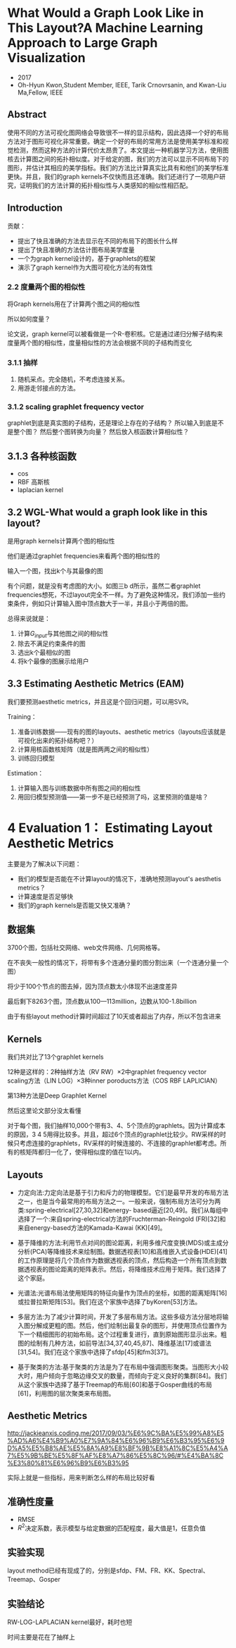 # What Would a Graph Look Like in This Layout?A Machine Learning Approach to Large Graph Visualization

- 2017
- Oh-Hyun Kwon,Student Member, IEEE, Tarik Crnovrsanin, and Kwan-Liu Ma,Fellow, IEEE

## Abstract

使用不同的方法可视化图网络会导致很不一样的显示结构，因此选择一个好的布局方法对于图形可视化非常重要。确定一个好的布局的常用方法是使用美学标准和视觉检测，然而这种方法的计算代价太昂贵了。本文提出一种机器学习方法，使用图核去计算图之间的拓扑相似度。对于给定的图，我们的方法可以显示不同布局下的图形，并估计其相应的美学指标。我们的方法比计算真实比具有和他们的美学标准更快。并且，我们的graph kernels不仅快而且还准确。我们还进行了一项用户研究，证明我们的方法计算的拓扑相似性与人类感知的相似性相匹配。

## Introduction

贡献：

- 提出了快且准确的方法去显示在不同的布局下的图长什么样
- 提出了快且准确的方法估计图布局美学度量
- 一个为graph kernel设计的，基于graphlets的框架
- 演示了graph kernel作为大图可视化方法的有效性

### 2.2 度量两个图的相似性

将Graph kernels用在了计算两个图之间的相似性

所以如何度量？

论文说，graph kernel可以被看做是一个R-卷积核。它是通过递归分解子结构来度量两个图的相似性，度量相似性的方法会根据不同的子结构而变化

### 3.1.1 抽样

1. 随机采点。完全随机，不考虑连接关系。
2. 用游走邻接点的方法。

### 3.1.2 scaling graphlet frequency vector

graphlet到底是真实图的子结构，还是理论上存在的子结构？
所以输入到底是不是整个图？
然后整个图转换为向量？
然后放入核函数计算相似性？

## 3.1.3 各种核函数

- cos
- RBF 高斯核
- laplacian kernel

## 3.2 WGL-What would a graph look like in this layout?

是用graph kernels计算两个图的相似性

他们是通过graphlet frequencies来看两个图的相似性的

输入一个图，找出k个与其最像的图

有个问题，就是没有考虑图的大小。如图三b d所示，虽然二者graphlet frequencies想死，不过layout完全不一样。为了避免这种情况，我们添加一些约束条件，例如只计算输入图中顶点数大于一半，并且小于两倍的图。

总得来说就是：

1. 计算$G_{input}$与其他图之间的相似性
2. 除去不满足约束条件的图
3. 选出k个最相似的图
4. 将k个最像的图展示给用户

## 3.3 Estimating Aesthetic Metrics (EAM)

我们要预测aesthetic metrics，并且这是个回归问题，可以用SVR。


Training：

1. 准备训练数据——现有的图的layouts、aesthetic metrics（layouts应该就是可视化出来的拓扑结构吧？）
2. 计算用核函数核矩阵（就是图两两之间的相似性）
3. 训练回归模型

Estimation：

1. 计算输入图与训练数据中所有图之间的相似性
2. 用回归模型预测值——第一步不是已经预测了吗，这里预测的值是啥？

# 4 Evaluation 1： Estimating Layout Aesthetic Metrics

主要是为了解决以下问题：

- 我们的模型是否能在不计算layout的情况下，准确地预测layout's aesthetis metrics？
- 计算速度是否足够快
- 我们的graph kernels是否能又快又准确？

## 数据集

3700个图，包括社交网络、web文件网络、几何网格等。

在不丧失一般性的情况下，将带有多个连通分量的图分割出来（一个连通分量一个图）

将少于100个节点的图去掉，因为顶点数太小体现不出速度差异

最后剩下8263个图，顶点数从100—113million，边数从100-1.8billion

由于有些layout method计算时间超过了10天或者超出了内存，所以不包含进来

## Kernels

我们共对比了13个graphlet kernels

12种是这样的：2种抽样方法（RV RW）×2中graphlet frequency vector scaling方法（LIN LOG）×3种inner poroducts方法（COS RBF LAPLICIAN）

第13种方法是Deep Graphlet Kernel

然后这里论文部分没太看懂

对于每个图，我们抽样10,000个带有3、4、5个顶点的graphlets。因为计算成本的原因，3 4 5用得比较多。并且，超过6个顶点的graphlet比较少。RW采样的时候只考虑连接的graphlets，RV采样的时候连接的、不连接的graphlet都考虑。所有的核矩阵都归一化了，使得相似度的值在1以内。

## Layouts

- 力定向法:力定向法是基于引力和斥力的物理模型。它们是最早开发的布局方法之一，也是当今最常用的布局方法之一。一般来说，强制布局方法可分为两类:spring-electrical[27,30,32]和energy- based逼近[20,49]。我们从每组中选择了一个:来自spring-electrical方法的Fruchterman-Reingold (FR)[32]和来自energy-based方法的Kamada-Kawai (KK)[49]。

- 基于降维的方法:利用节点对间的图论距离，利用多维尺度变换(MDS)或主成分分析(PCA)等降维技术来绘制图。数据透视表[10]和高维嵌入式设备(HDE)[41]的工作原理是将几个顶点作为数据透视表的顶点，然后构造一个所有顶点到数据透视表的图论距离的矩阵表示。然后，将降维技术应用于矩阵。我们选择了这个家庭。

- 光谱法:光谱布局法使用矩阵的特征向量作为顶点的坐标，如图的距离矩阵[16]或拉普拉斯矩阵[53]。我们在这个家族中选择了byKoren[53]方法。

- 多层方法:为了减少计算时间，开发了多层布局方法。这些多级方法分层地将输入图分解成更粗的图。然后，他们绘制出最复杂的图形，并使用顶点位置作为下一个精细图形的初始布局。这个过程重复进行，直到原始图形显示出来。粗图的绘制有几种方法，如前导法[34,37,40,45,87]、降维基法[17]或谱法[31,54]。我们在这个家族中选择了sfdp[45]和fm3[37]。

- 基于聚类的方法:基于聚类的方法是为了在布局中强调图形聚类。当图形大小较大时，用户倾向于忽略边缘交叉的数量，而倾向于定义良好的集群[84]。我们从这个家族中选择了基于Treemap的布局[60]和基于Gosper曲线的布局[61]，利用图的层次聚类来布局图。

## Aesthetic Metrics

http://jackieanxis.coding.me/2017/09/03/%E6%9C%BA%E5%99%A8%E5%AD%A6%E4%B9%A0%E7%9A%84%E6%96%B9%E6%B3%95%E6%9D%A5%E5%B8%AE%E5%8A%A9%E8%BF%9B%E8%A1%8C%E5%A4%A7%E5%9B%BE%E5%8F%AF%E8%A7%86%E5%8C%96/#%E4%BA%8C%E3%80%81%E6%96%B9%E6%B3%95

实际上就是一些指标，用来判断怎么样的布局比较好看

## 准确性度量

- RMSE
- $R^2$决定系数，表示模型与给定数据的匹配程度，最大值是1，任意负值

## 实验实现

layout method已经有现成了的，分别是sfdp、FM、FR、KK、Spectral、Treemap、Gosper

## 实验结论

RW-LOG-LAPLACIAN kernel最好，耗时也短

时间主要是花在了抽样上
